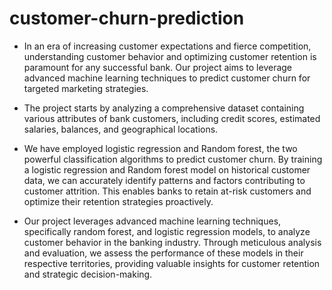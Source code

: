 # customer-churn-prediction
- In an era of increasing customer expectations and fierce competition, understanding customer behavior and optimizing customer retention is paramount for any successful bank. Our project aims to leverage advanced machine learning techniques to predict customer churn for targeted marketing strategies.

- The project starts by analyzing a comprehensive dataset containing various attributes of bank customers, including credit scores, estimated salaries, balances, and geographical locations.

- We have employed logistic regression and Random forest, the two powerful classification algorithms to predict customer churn. By training a logistic regression and Random forest model on historical customer data, we can accurately identify patterns and factors contributing to customer attrition. This enables banks to retain at-risk customers and optimize their retention strategies proactively.

- Our project leverages advanced machine learning techniques, specifically random forest, and logistic regression models, to analyze customer behavior in the banking industry. Through meticulous analysis and evaluation, we assess the performance of these models in their respective territories, providing valuable insights for customer retention and strategic decision-making.


